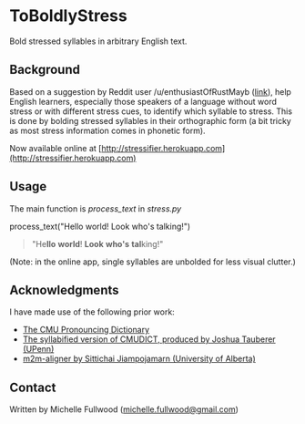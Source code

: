 ToBoldlyStress
==============

Bold stressed syllables in arbitrary English text.

Background
----------

Based on a suggestion by Reddit user /u/enthusiastOfRustMayb
([link](http://www.reddit.com/r/language/comments/2bdpeu/teaching_french_spoken_english_emphasis_on/)),
help English learners, especially those speakers of a language without word stress or with different stress cues,
to identify which syllable to stress. This is done by bolding stressed syllables in their orthographic form
(a bit tricky as most stress information comes in phonetic form).

Now available online at [http://stressifier.herokuapp.com](http://stressifier.herokuapp.com)

Usage
-----
The main function is *process_text* in *stress.py*

process_text("Hello world! Look who's talking!")
> "He<b>llo</b> <b>world</b>! <b>Look</b> <b>who's</b> <b>tal</b>king!"

(Note: in the online app, single syllables are unbolded for less visual clutter.)

Acknowledgments
---------------

I have made use of the following prior work:
- [The CMU Pronouncing Dictionary](http://www.speech.cs.cmu.edu/cgi-bin/cmudict)
- [The syllabified version of CMUDICT, produced by Joshua Tauberer (UPenn)](http://www.ling.upenn.edu/phonetics/p2tk/)
- [m2m-aligner by Sittichai Jiampojamarn (University of Alberta)](http://code.google.com/p/m2m-aligner/)


Contact
-------
Written by Michelle Fullwood (michelle.fullwood@gmail.com)
